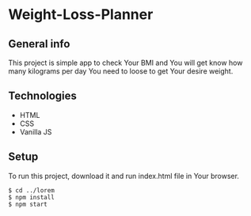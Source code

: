 # Weight-Loss-Planner

## General info
This project is simple app to check Your BMI and You will get know how many kilograms per day You need to loose to get Your desire weight.
	
## Technologies
- HTML
- CSS
- Vanilla JS
	
## Setup
To run this project, download it and run index.html file in Your browser.

```
$ cd ../lorem
$ npm install
$ npm start
```

